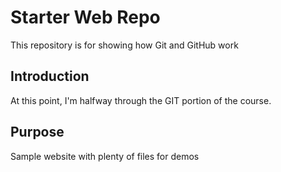 # Starter Web Repo

This repository is for showing how Git and GitHub work

## Introduction
At this point, I'm halfway through the GIT portion of the course.

## Purpose

Sample website with plenty of files for demos